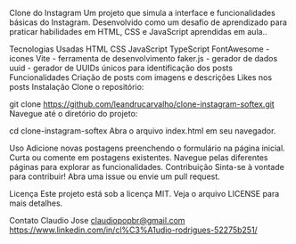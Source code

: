 Clone do Instagram
Um projeto que simula a interface e funcionalidades básicas do Instagram. Desenvolvido como um desafio de aprendizado para praticar habilidades em HTML, CSS e JavaScript aprendidas em aula..

Tecnologias Usadas
HTML
CSS
JavaScript
TypeScript
FontAwesome - icones
Vite - ferramenta de desenvolvimento
faker.js - gerador de dados
uuid - gerador de UUIDs únicos para identificação dos posts
Funcionalidades
Criação de posts com imagens e descrições
Likes nos posts
Instalação
Clone o repositório:

git clone https://github.com/leandrucarvalho/clone-instagram-softex.git
Navegue até o diretório do projeto:

cd clone-instagram-softex
Abra o arquivo index.html em seu navegador.

Uso
Adicione novas postagens preenchendo o formulário na página inicial.
Curta ou comente em postagens existentes.
Navegue pelas diferentes páginas para explorar as funcionalidades.
Contribuição
Sinta-se à vontade para contribuir! Abra uma issue ou envie um pull request.

Licença
Este projeto está sob a licença MIT. Veja o arquivo LICENSE para mais detalhes.

Contato
Claudio Jose
claudiopopbr@gmail.com
https://www.linkedin.com/in/cl%C3%A1udio-rodrigues-52275b251/
